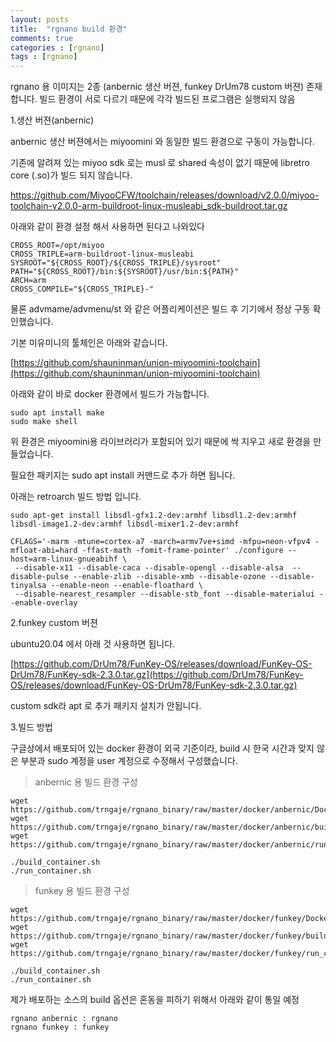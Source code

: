 ```yaml
---
layout: posts
title:  "rgnano build 환경"
comments: true
categories : [rgnano]
tags : [rgnano]
---
```


rgnano 용 이미지는 2종 (anbernic 생산 버젼, funkey DrUm78 custom 버젼) 존재합니다.
빌드 환경이 서로 다르기 때문에 각각 빌드된 프로그램은 실행되지 않음

1.생산 버젼(anbernic)

anbernic 생산 버젼에서는 miyoomini 와 동일한 빌드 환경으로 구동이 가능합니다.

기존에 알려져 있는 miyoo sdk 로는 musl 로 shared 속성이 없기 때문에 libretro core (.so)가 빌드 되지 않습니다.

[https://github.com/MiyooCFW/toolchain/releases/download/v2.0.0/miyoo-toolchain-v2.0.0-arm-buildroot-linux-musleabi_sdk-buildroot.tar.gz ](https://github.com/MiyooCFW/toolchain/releases/download/v2.0.0/miyoo-toolchain-v2.0.0-arm-buildroot-linux-musleabi_sdk-buildroot.tar.gz )

아래와 같이 환경 설정 해서 사용하면 된다고 나와있다

    CROSS_ROOT=/opt/miyoo
    CROSS_TRIPLE=arm-buildroot-linux-musleabi
    SYSROOT="${CROSS_ROOT}/${CROSS_TRIPLE}/sysroot"
    PATH="${CROSS_ROOT}/bin:${SYSROOT}/usr/bin:${PATH}"
    ARCH=arm
    CROSS_COMPILE="${CROSS_TRIPLE}-"

물론 advmame/advmenu/st 와 같은 어플리케이션은 빌드 후 기기에서 정상 구동 확인했습니다.

기본 미유미니의 툴체인은 아래와 같습니다.

[https://github.com/shauninman/union-miyoomini-toolchain](https://github.com/shauninman/union-miyoomini-toolchain)

아래와 같이 바로 docker 환경에서 빌드가 가능합니다.

    sudo apt install make
    sudo make shell

위 환경은 miyoomini용 라이브러리가 포함되어 있기 때문에 싹 지우고 새로 환경을 만들었습니다.

필요한 패키지는 sudo apt install 커맨드로 추가 하면 됩니다.

아래는 retroarch 빌드 방법 입니다.

    sudo apt-get install libsdl-gfx1.2-dev:armhf libsdl1.2-dev:armhf libsdl-image1.2-dev:armhf libsdl-mixer1.2-dev:armhf

    CFLAGS='-marm -mtune=cortex-a7 -march=armv7ve+simd -mfpu=neon-vfpv4 -mfloat-abi=hard -ffast-math -fomit-frame-pointer' ./configure --host=arm-linux-gnueabihf \
     --disable-x11 --disable-caca --disable-opengl --disable-alsa  --disable-pulse --enable-zlib --disable-xmb --disable-ozone --disable-tinyalsa --enable-neon --enable-floathard \
     --disable-nearest_resampler --disable-stb_font --disable-materialui --enable-overlay


2.funkey custom 버젼

ubuntu20.04 에서 아래 것 사용하면 됩니다.

[https://github.com/DrUm78/FunKey-OS/releases/download/FunKey-OS-DrUm78/FunKey-sdk-2.3.0.tar.gz](https://github.com/DrUm78/FunKey-OS/releases/download/FunKey-OS-DrUm78/FunKey-sdk-2.3.0.tar.gz)

custom sdk라 apt 로 추가 패키지 설치가 안됩니다.

3.빌드 방법

구글상에서 배포되어 있는 docker 환경이 외국 기준이라, build 시 한국 시간과 맞지 않은 부분과 sudo 계정을 user 계정으로 수정해서 구성했습니다.

> anbernic 용 빌드 환경 구성

    wget https://github.com/trngaje/rgnano_binary/raw/master/docker/anbernic/Dockerfile
    wget https://github.com/trngaje/rgnano_binary/raw/master/docker/anbernic/build_container.sh
    wget https://github.com/trngaje/rgnano_binary/raw/master/docker/anbernic/run_container.sh

    ./build_container.sh
    ./run_container.sh

> funkey 용 빌드 환경 구성

    wget https://github.com/trngaje/rgnano_binary/raw/master/docker/funkey/Dockerfile
    wget https://github.com/trngaje/rgnano_binary/raw/master/docker/funkey/build_container.sh
    wget https://github.com/trngaje/rgnano_binary/raw/master/docker/funkey/run_container.sh

    ./build_container.sh
    ./run_container.sh

제가 배포하는 소스의 build 옵션은 혼동을 피하기 위해서 아래와 같이 통일 예정

    rgnano anbernic : rgnano
    rgnano funkey : funkey
